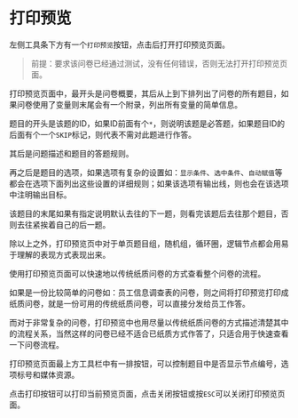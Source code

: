 # 打印预览

左侧工具条下方有一个`打印预览`按钮，点击后打开打印预览页面。

> 前提：要求该问卷已经通过测试，没有任何错误，否则无法打开打印预览页面。

打印预览页面中，最开头是问卷概要，其后从上到下排列出了问卷的所有题目，如果问卷使用了变量则末尾会有一个附录，列出所有变量的简单信息。

题目的开头是该题的ID，如果ID前面有个`*`，则说明该题是必答题，如果题目ID的后面有个一个`SKIP`标记，则代表不需对此题进行作答。

其后是问题描述和题目的答题规则。

再之后是题目的选项，如果选项有复杂的设置如：`显示条件`、`选中条件`、`自动赋值`等都会在选项下面列出这些设置的详细规则；如果该选项有输出线，则也会在该选项中注明输出目标。

该题目的末尾如果有指定说明默认去往的下一题，则看完该题后去往那个题目，否则去往紧挨着自己的后一题。

除以上之外，打印预览页中对于单页题目组，随机组，循环圈，逻辑节点都会用易于理解的表现方式表现出来。

使用打印预览页面可以快速地以传统纸质问卷的方式查看整个问卷的流程。

如果是一份比较简单的问卷如：员工信息调查表的问卷，则之间将打印预览打印成纸质问卷，就是一份可用的传统纸质问卷，可以直接分发给员工作答。

而对于非常复杂的问卷，打印预览中也用尽量以传统纸质问卷的方式描述清楚其中的流程关系，当然这样的问卷已经不适合已纸质方式作答了，只适合用于快速查看一下问卷流程。

打印预览页面最上方工具栏中有一排按钮，可以控制题目中是否显示节点编号，选项标号和媒体资源。

点击打印按钮可以打印当前预览页面，点击关闭按钮或按`ESC`可以关闭打印预览页面。